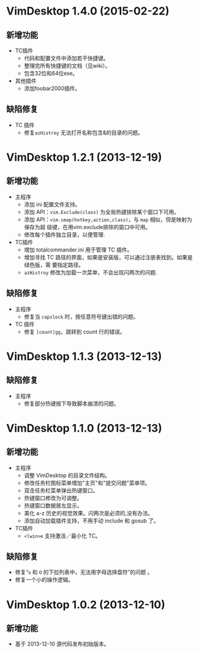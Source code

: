 VimDesktop 1.4.0 (2015-02-22)
=============================
新增功能
--------
- TC插件
    - 代码和配置文件中添加若干快捷键。
    - 整理完所有快捷键的文档（见wiki）。
    - 包含32位和64位exe。
- 其他插件
    - 添加foobar2000插件。

缺陷修复
--------
- TC 插件
	- 修复`azHistroy` 无法打开名称包含&的目录的问题。

VimDesktop 1.2.1 (2013-12-19)
=============================
新增功能
--------
- 主程序
	- 添加 ini 配置文件支持。
	- 添加 API：`vim.Exclude(class)` 为全局热键排除某个窗口下可用。
	- 添加 API：`vim.smap(hotkey,action,class)`，与 `map` 相似，但是映射为保存为超
	  级键，在用vim.exclude排除的窗口中可用。
	- 修改每个插件独立目录，以便管理.
- TC插件
	- 增加 totalcommander.ini 用于管理 TC 插件。
	- 增加寻找 TC 路径的界面，如果是安装版，可以通过注册表找到。如果是绿色版，需
	  要指定路径。
	- `azHistroy` 修改为加载一次菜单，不会出现闪两次的问题.

缺陷修复
--------
- 主程序
	- 修复当 `capslock` 时，按任意符号键出错的问题。 
- TC 插件
	- 修复 `[count]gg`，跳转到 count 行的错误。 

VimDesktop 1.1.3 (2013-12-13)
=============================
缺陷修复
--------
- 主程序
	- 修复部分热键按下导致脚本崩溃的问题。

VimDesktop 1.1.0 (2013-12-13)
=============================
新增功能
--------
- 主程序
	- 调整 VimDesktop 的目录文件结构。
	- 修改任务栏图标菜单增加"主页"和"提交问题"菜单项。
	- 双击任务栏菜单弹出热键窗口。
	- 热键窗口修改为可调整。
	- 热键窗口数据居左显示。
	- 美化 a-z 历史的视觉效果。闪两次是必须的,没有办法。
	- 添加自动加载插件支持，不用手动 include 和 gosub 了。
- TC插件
	- `<lwin>e` 支持激活／最小化 TC。 

缺陷修复
--------
- 修复“`o` 和 `O` 的下拉列表中，无法用字母选择盘符”的问题 。
- 修复一个小的操作逻辑。

VimDesktop 1.0.2 (2013-12-10)
=============================
新增功能
--------
- 基于 2013-12-10 源代码发布初始版本。
